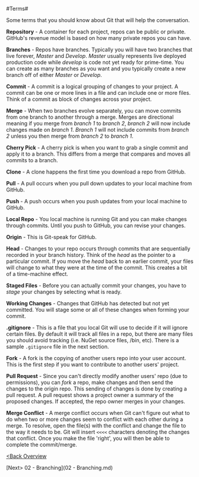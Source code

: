 #Terms#

Some terms that you should know about Git that will help the conversation.

**Repository** - A container for each project, repos can be public or private.  GitHub's revenue model is based on how many private repos you can have.

**Branches** - Repos have branches.  Typically you will have two branches that live forever, *Master* and *Develop*.  *Master* usually represents live deployed production code while *develop* is code not yet ready for prime-time.  You can create as many branches as you want and you typically create a new branch off of either *Master* or *Develop*.

**Commit** - A commit is a logical grouping of changes to your project.  A commit can be one or more lines in a file and can include one or more files.  Think of a commit as block of changes across your project.

**Merge** - When two branches evolve separately, you can move commits from one branch to another through a merge.  Merges are directional meaning if you merge from *branch 1* to *branch 2*, *branch 2* will now include changes made on *branch 1*.  *Branch 1* will not include commits from *branch 2* unless you then merge from *branch 2* to *branch 1*.

**Cherry Pick** - A cherry pick is when you want to grab a single commit and apply it to a branch.  This differs from a merge that compares and moves all commits to a branch.

**Clone** - A clone happens the first time you download a repo from GitHub.

**Pull** - A pull occurs when you pull down updates to your local machine from GitHub.

**Push** - A push occurs when you push updates from your local machine to GitHub.

**Local Repo** - You local machine is running Git and you can make changes through commits.  Until you push to GitHub, you can revise your changes.

**Origin** - This is Git-speak for GitHub.

**Head** - Changes to your repo occurs through commits that are sequentially recorded in your branch history.  Think of the *head* as the pointer to a particular commit.  If you move the *head* back to an earlier commit, your files will change to what they were at the time of the commit.  This creates a bit of a time-machine effect.

**Staged Files** - Before you can actually commit your changes, you have to *stage* your changes by selecting what is ready.

**Working Changes** - Changes that GitHub has detected but not yet committed.  You will stage some or all of these changes when forming your commit.

**.gitignore** - This is a file that you local Git will use to decide if it will ignore certain files.  By default it will track all files in a repo, but there are many files you should avoid tracking (i.e. NuGet source files, /bin, etc).  There is a sample `.gitignore` file in the next section.

**Fork** - A fork is the copying of another users repo into your user account.  This is the first step if you want to contribute to another users' project.

**Pull Request** - Since you can't directly modify another users' repo (due to permissions), you can *fork* a repo, make changes and then send the changes to the origin repo.  This sending of changes is done by creating a pull request.  A pull request shows a project owner a summary of the proposed changes.  If accepted, the repo owner merges in your changes.

**Merge Conflict** - A merge conflict occurs when Git can't figure out what to do when two or more changes seem to conflict with each other during a merge.  To resolve, open the file(s) with the conflict and change the file to the way it needs to be.  Git will insert `<<<<` characters denoting the changes that conflict.  Once you make the file 'right', you will then be able to complete the commit/merge.

[<Back Overview](README.md)

[Next> 02 - Branching](02 - Branching.md)
